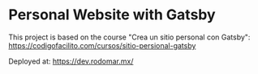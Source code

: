 # Personal Website with Gatsby

This project is based on the course "Crea un sitio personal con Gatsby": https://codigofacilito.com/cursos/sitio-persional-gatsby

Deployed at: https://dev.rodomar.mx/
